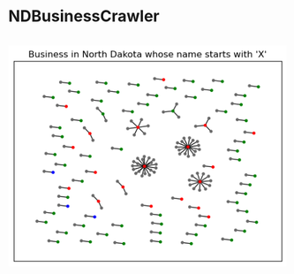 # NDBusinessCrawler

<p align="center">
    <br>
    <img src="NorthDakotaBusinesses.png"/>
    <br>
<p>
